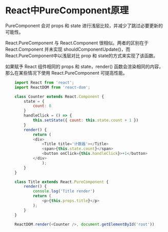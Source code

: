 # React中PureComponent原理
PureComponent 会对 props 和 state 进行浅层比较，并减少了跳过必要更新的可能性。

React.PureComponent 与 React.Component 很相似。两者的区别在于 React.Component 并未实现 shouldComponentUpdate()，而 React.PureComponent中以浅层对比 prop 和 state的方式来实现了该函数。

如果赋予 React 组件相同的 props 和 state，render() 函数会渲染相同的内容，那么在某些情况下使用 React.PureComponent 可提高性能。

```js
    import React from 'react';
    import ReactDOM from 'react-dom';

    class Counter extends React.Component {
        state = {
            count: 0
        }
        handleClick = () => {
            this.setState({ count: this.state.count + 1 })
        }
        render() {
            return (
            <div>
                <Title title='计数器'></Title>
                <span>{this.state.count}</span>
                <button onClick={this.handleClick}>+1</button>
            </div>
                );
        }
    }

    class Title extends React.PureComponent {
        render() {
            console.log('Title render')
            return (
                <p>{this.props.title}</p>
            );
        }
    }

    ReactDOM.render(<Counter />, document.getElementById('root'))
```